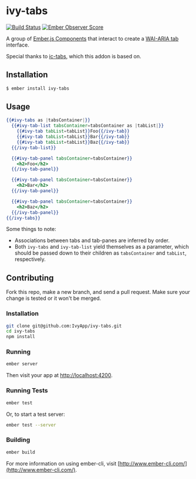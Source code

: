 # ivy-tabs

[![Build Status](https://travis-ci.org/IvyApp/ivy-tabs.svg?branch=master)](https://travis-ci.org/IvyApp/ivy-tabs)
[![Ember Observer Score](http://emberobserver.com/badges/ivy-tabs.svg)](http://emberobserver.com/addons/ivy-tabs)

A group of [Ember.js Components] that interact to create a [WAI-ARIA tab] interface.

Special thanks to [ic-tabs], which this addon is based on.

## Installation

```sh
$ ember install ivy-tabs
```

## Usage

```handlebars
{{#ivy-tabs as |tabsContainer|}}
  {{#ivy-tab-list tabsContainer=tabsContainer as |tabList|}}
    {{#ivy-tab tabList=tabList}}Foo{{/ivy-tab}}
    {{#ivy-tab tabList=tabList}}Bar{{/ivy-tab}}
    {{#ivy-tab tabList=tabList}}Baz{{/ivy-tab}}
  {{/ivy-tab-list}}

  {{#ivy-tab-panel tabsContainer=tabsContainer}}
    <h2>Foo</h2>
  {{/ivy-tab-panel}}

  {{#ivy-tab-panel tabsContainer=tabsContainer}}
    <h2>Bar</h2>
  {{/ivy-tab-panel}}

  {{#ivy-tab-panel tabsContainer=tabsContainer}}
    <h2>Baz</h2>
  {{/ivy-tab-panel}}
{{/ivy-tabs}}
```

Some things to note:

  * Associations between tabs and tab-panes are inferred by order.
  * Both `ivy-tabs` and `ivy-tab-list` yield themselves as a parameter, which
    should be passed down to their children as `tabsContainer` and `tabList`,
    respectively.

## Contributing

Fork this repo, make a new branch, and send a pull request. Make sure your
change is tested or it won't be merged.

### Installation

```sh
git clone git@github.com:IvyApp/ivy-tabs.git
cd ivy-tabs
npm install
```

### Running

```sh
ember server
```

Then visit your app at [http://localhost:4200](http://localhost:4200).

### Running Tests

```sh
ember test
```

Or, to start a test server:

```sh
ember test --server
```

### Building

```sh
ember build
```

For more information on using ember-cli, visit
[http://www.ember-cli.com/](http://www.ember-cli.com/).

[Ember.js Components]: http://emberjs.com/guides/components/
[WAI-ARIA tab]: http://www.w3.org/TR/wai-aria/roles#tab
[ic-tabs]: https://github.com/instructure/ic-tabs
